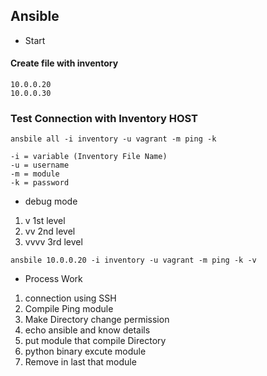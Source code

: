 ## Ansible
- Start
#### Create file with inventory
```
10.0.0.20
10.0.0.30
```

### Test Connection with Inventory HOST
```
ansbile all -i inventory -u vagrant -m ping -k

-i = variable (Inventory File Name)
-u = username
-m = module
-k = password
```

- debug mode
1. v 1st level
2. vv 2nd level
3. vvvv 3rd level
```
ansbile 10.0.0.20 -i inventory -u vagrant -m ping -k -v
```
- Process Work

1. connection using SSH
2. Compile Ping module
3. Make Directory change permission
4. echo ansible and know details
5. put module that compile Directory
6. python binary excute module
7. Remove in last that module
